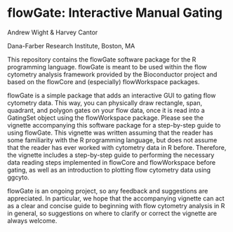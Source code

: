 flowGate: Interactive Manual Gating
================
Andrew Wight & Harvey Cantor

Dana-Farber Research Institute, Boston, MA

This repository contains the flowGate software package for the R 
programming language. flowGate is meant to be used within the flow 
cytometry analysis framework provided by the Bioconductor project and 
based on the flowCore and (especially) flowWorkspace packages.

flowGate is a simple package that adds an interactive GUI to gating flow
cytometry data. This way, you can physically draw rectangle, span, 
quadrant, and polygon gates on your flow data, once it is read into a 
GatingSet object using the flowWorkspace package. Please see the vignette 
accompanying this software package for a step-by-step guide to using 
flowGate. This vignette was written assuming that the reader has some 
familiarity with the R programming language, but does not assume that the 
reader has ever worked with cytometry data in R before. Therefore, the 
vignette includes a step-by-step guide to performing the necessary data 
reading steps implemented in flowCore and flowWorkspace before gating, as 
well as an introduction to plotting flow cytometry data using ggcyto.

flowGate is an ongoing project, so any feedback and suggestions are 
appreciated. In particular, we hope that the accompanying vignette can 
act as a clear and concise guide to beginning with flow cytometry analysis 
in R in general, so suggestions on where to clarify or correct the
vignette are always welcome.
